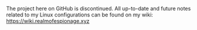 The project here on GitHub is discontinued. All up-to-date and future notes related to my Linux configurations can be found on my wiki: https://wiki.realmofespionage.xyz
